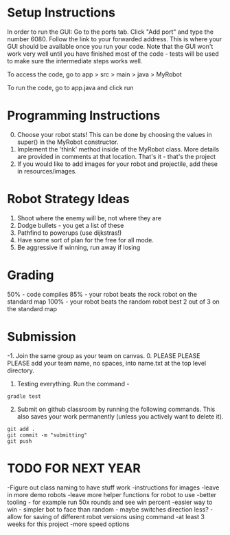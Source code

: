 # Setup Instructions
In order to run the GUI:
Go to the ports tab. Click "Add port" and type the number 6080.
Follow the link to your forwarded address. This is where your GUI should be available once you run your code. Note that the GUI won't work very well until you have finished most of the code - tests will be used to make sure the intermediate steps works well. 

To access the code, go to app > src > main > java > MyRobot

To run the code, go to app.java and click run


# Programming Instructions
0. Choose your robot stats! This can be done by choosing the values in super() in the MyRobot constructor. 
1. Implement the 'think' method inside of the MyRobot class. More details are provided in comments at that location. That's it - that's the project
2. If you would like to add images for your robot and projectile, add these in resources/images. 

# Robot Strategy Ideas

1. Shoot where the enemy will be, not where they are
2. Dodge bullets - you get a list of these
3. Pathfind to powerups (use dijkstras!)
4. Have some sort of plan for the free for all mode. 
5. Be aggressive if winning, run away if losing

# Grading
50% - code compiles
85% - your robot beats the rock robot on the standard map
100% - your robot beats the random robot best 2 out of 3 on the standard map


# Submission
-1. Join the same group as your team on canvas. 
0. PLEASE PLEASE PLEASE add your team name, no spaces, into name.txt at the top level directory. 
1. Testing everything. Run the command - 
``` 
gradle test
```

2. Submit on github classroom by running the following commands. This also saves your work permanently (unless you actively want to delete it). 

```
git add . 
git commit -m "submitting"
git push
```


# TODO FOR NEXT YEAR
-Figure out class naming to have stuff work
-instructions for images
-leave in more demo robots
-leave more helper functions for robot to use
-better tooling - for example run 50x rounds and see win percent
-easier way to win - simpler bot to face than random - maybe switches direction less?
-allow for saving of different robot versions using command
-at least 3 weeks for this project
-more speed options